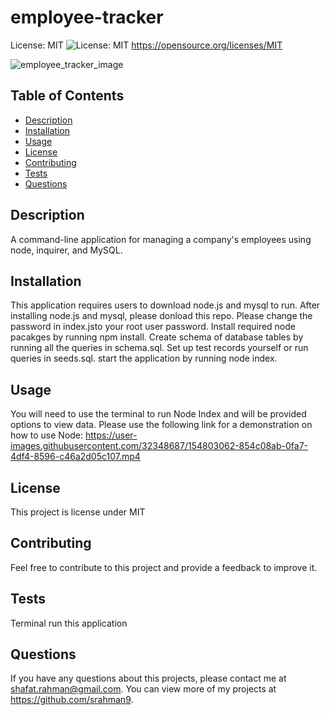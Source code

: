 # employee-tracker

License: MIT ![License: MIT](https://img.shields.io/badge/License-MIT-yellow.svg)
https://opensource.org/licenses/MIT

![employee_tracker_image](https://user-images.githubusercontent.com/32348687/154803048-521db385-f6ec-4d2f-891b-a2db5fbf8ae7.PNG)

## Table of Contents

- [Description](#description)
- [Installation](#installation)
- [Usage](#usage)
- [License](#license)
- [Contributing](#contributing)
- [Tests](#tests)
- [Questions](#questions)

## Description

A command-line application for managing a company's employees using node, inquirer, and MySQL.

## Installation

This application requires users to download node.js and mysql to run. After installing node.js and mysql, please donload this repo. Please change the password in index.jsto your root user password. Install required node pacakges by running npm install. Create schema of database tables by running all the queries in schema.sql. Set up test records yourself or run queries in seeds.sql. start the application by running node index.

## Usage

You will need to use the terminal to run Node Index and will be provided options to view data. Please use the following link for a demonstration on how to use Node: https://user-images.githubusercontent.com/32348687/154803062-854c08ab-0fa7-4df4-8596-c46a2d05c107.mp4

## License

This project is license under MIT

## Contributing

Feel free to contribute to this project and provide a feedback to improve it.

## Tests

Terminal run this application

## Questions

If you have any questions about this projects, please contact me at shafat.rahman@gmail.com. You can view more of my projects at https://github.com/srahman9.
